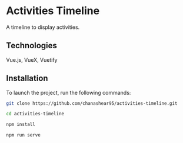 # Activities Timeline
A timeline to display activities.

## Technologies
Vue.js, VueX, Vuetify

## Installation
To launch the project, run the following commands:
```bash
git clone https://github.com/chanashear95/activities-timeline.git

cd activities-timeline

npm install

npm run serve
```

